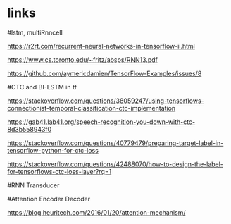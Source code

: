 # links

#lstm, multiRnncell

https://r2rt.com/recurrent-neural-networks-in-tensorflow-ii.html

https://www.cs.toronto.edu/~fritz/absps/RNN13.pdf


https://github.com/aymericdamien/TensorFlow-Examples/issues/8

#CTC and BI-LSTM in tf

https://stackoverflow.com/questions/38059247/using-tensorflows-connectionist-temporal-classification-ctc-implementation

https://gab41.lab41.org/speech-recognition-you-down-with-ctc-8d3b558943f0

https://stackoverflow.com/questions/40779479/preparing-target-label-in-tensorflow-python-for-ctc-loss

https://stackoverflow.com/questions/42488070/how-to-design-the-label-for-tensorflows-ctc-loss-layer?rq=1

#RNN Transducer


#Attention Encoder Decoder

https://blog.heuritech.com/2016/01/20/attention-mechanism/
